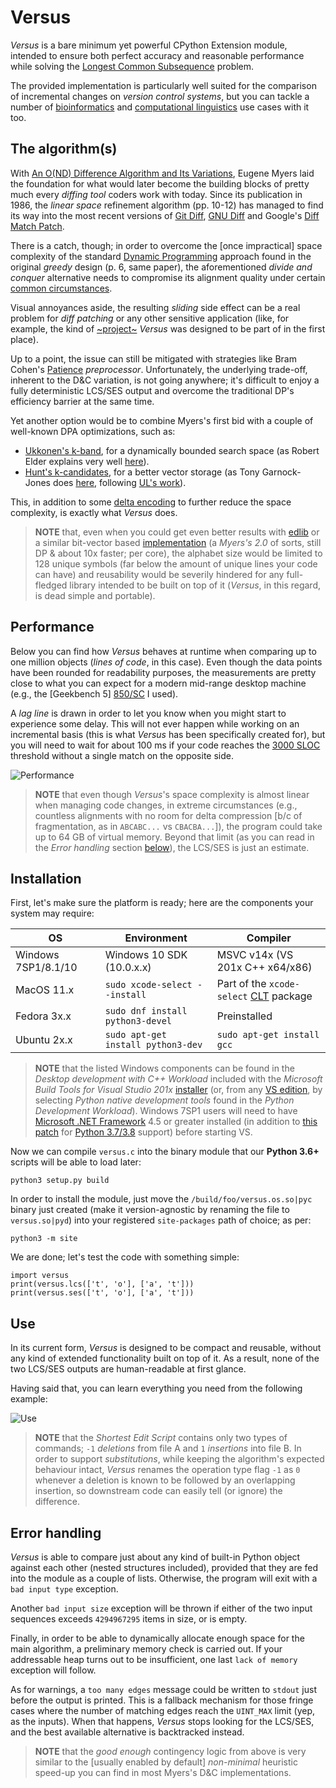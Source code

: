 # Versus

*Versus* is a bare minimum yet powerful CPython Extension module, intended to ensure both perfect accuracy and reasonable performance while solving the [Longest Common Subsequence](https://en.wikipedia.org/wiki/Longest_common_subsequence_problem) problem. 

The provided implementation is particularly well suited for the comparison of incremental changes on *version control systems*, but you can tackle a number of [bioinformatics](https://en.wikipedia.org/wiki/Bioinformatics) and [computational linguistics](https://en.wikipedia.org/wiki/Computational_linguistics) use cases with it too.

## The algorithm(s)

With [An O(ND) Difference Algorithm and Its Variations](http://www.xmailserver.org/diff2.pdf), Eugene Myers laid the foundation for what would later become the building blocks of pretty much every *diffing tool* coders work with today. Since its publication in 1986, the *linear space* refinement algorithm (pp. 10-12) has managed to find its way into the most recent versions of [Git Diff](https://github.com/git/git/blob/master/xdiff/xdiffi.c), [GNU Diff](https://github.com/freebsd/freebsd-src/blob/master/contrib/diff/src/analyze.c) and Google's [Diff Match Patch](https://opensource.google/projects/diff-match-patch). 

There is a catch, though; in order to overcome the [once impractical] space complexity of the standard [Dynamic Programming](https://en.wikipedia.org/wiki/Dynamic_programming) approach found in the original *greedy* design (p. 6, same paper), the aforementioned *divide and conquer* alternative needs to compromise its alignment quality under certain [common circumstances](https://blog.jcoglan.com/2017/09/19/the-patience-diff-algorithm/). 

Visual annoyances aside, the resulting *sliding* side effect can be a real problem for *diff patching* or any other sensitive application (like, for example, the kind of [~project~]() *Versus* was designed to be part of in the first place). 

Up to a point, the issue can still be mitigated with strategies like Bram Cohen's [Patience](https://stackoverflow.com/questions/4045017/what-is-git-diff-patience-for) *preprocessor*. Unfortunately, the underlying trade-off, inherent to the D&C variation, is not going anywhere; it's difficult to enjoy a fully deterministic LCS/SES output and overcome the traditional DP's efficiency barrier at the same time.

Yet another option would be to combine Myers's first bid with a couple of well-known DPA optimizations, such as: 
* [Ukkonen's k-band](https://www.sciencedirect.com/science/article/pii/S0019995885800462/pdf), for a dynamically bounded search space (as Robert Elder explains very well [here](https://blog.robertelder.org/diff-algorithm/)).
* [Hunt's k-candidates](https://www.cs.dartmouth.edu/~doug/diff.pdf), for a better vector storage (as Tony Garnock-Jones does [here](https://gist.github.com/tonyg/2361e3bfe4e92a1fc6f7), following [UL's work](http://www.squeaksource.com/DiffMerge/)).

This, in addition to some [delta encoding](https://en.wikipedia.org/wiki/Delta_encoding) to further reduce the space complexity, is exactly what *Versus* does. 

>**NOTE** that, even when you could get even better results with [edlib](https://github.com/Martinsos/edlib) or a similar bit-vector based [implementation](http://www.gersteinlab.org/courses/452/09-spring/pdf/Myers.pdf) (a *Myers's 2.0* of sorts, still DP & about 10x faster; per core), the alphabet size would be limited to 128 unique symbols (far below the amount of unique lines your code can have) and reusability would be severily hindered for any full-fledged library intended to be built on top of it (*Versus*, in this regard, is dead simple and portable).

## Performance

Below you can find how *Versus* behaves at runtime when comparing up to one million objects (*lines of code*, in this case). Even though the data points have been rounded for readability purposes, the measurements are pretty close to what you can expect for a modern mid-range desktop machine (e.g., the [Geekbench 5] [850/SC](https://browser.geekbench.com/processors/intel-core-i7-4870hq) I used).

A *lag line* is drawn in order to let you know when you might start to experience some delay. This will not ever happen while working on an incremental basis (this is what *Versus* has been specifically created for), but you will need to wait for about 100 ms if your code reaches the [3000 SLOC](https://softwareengineering.stackexchange.com/questions/176999/at-what-point-range-is-a-code-file-too-big) threshold without a single match on the opposite side.

![Performance](https://user-images.githubusercontent.com/3150023/146687101-30bfa2cf-ea77-47bf-b52f-1213e178dd84.png)

>**NOTE** that even though *Versus*'s space complexity is almost linear when managing code changes, in extreme circumstances (e.g., countless alignments with no room for delta compression [b/c of fragmentation, as in `ABCABC...` vs `CBACBA...`]), the program could take up to 64 GB of virtual memory. Beyond that limit (as you can read in the *Error handling* section [below](#error-handling)), the LCS/SES is just an estimate.

## Installation

First, let's make sure the platform is ready; here are the components your system may require:

OS | Environment | Compiler 
------------- | ------------ | -------------
Windows 7SP1/8.1/10 | Windows 10 SDK (10.0.x.x) | MSVC v14x (VS 201x C++ x64/x86)
MacOS 11.x | `sudo xcode-select --install` | Part of the `xcode-select` [CLT](https://stackoverflow.com/questions/9329243/how-to-install-xcode-command-line-tools) package
Fedora 3x.x | `sudo dnf install python3-devel` | Preinstalled
Ubuntu 2x.x | `sudo apt-get install python3-dev` | `sudo apt-get install gcc`

>**NOTE** that the listed Windows components can be found in the *Desktop development with C++ Workload* included with the *Microsoft Build Tools for Visual Studio 201x* [installer](https://visualstudio.microsoft.com/thank-you-downloading-visual-studio/?sku=BuildTools) (or, from any [VS edition](https://visualstudio.microsoft.com/vs/older-downloads/), by selecting *Python native development tools* found in the *Python Development Workload*). Windows 7SP1 users will need to have [Microsoft .NET Framework](https://dotnet.microsoft.com/download/dotnet-framework) 4.5 or greater installed (in addition to [this patch](https://stackoverflow.com/questions/58548069/installing-python-3-8-on-windows-7-32bit-with-sp1) for [Python 3.7/3.8](https://www.python.org/downloads/windows/) support) before starting VS.

Now we can compile `versus.c` into the binary module that our **Python 3.6+** scripts will be able to load later:

```
python3 setup.py build
```

In order to install the module, just move the `/build/foo/versus.os.so|pyc` binary just created (make it version-agnostic by renaming the file to `versus.so|pyd`) into your registered `site-packages` path of choice; as per:

```
python3 -m site
```

We are done; let's test the code with something simple:

```
import versus
print(versus.lcs(['t', 'o'], ['a', 't']))
print(versus.ses(['t', 'o'], ['a', 't']))
```

## Use

In its current form, *Versus* is designed to be compact and reusable, without any kind of extended functionality built on top of it. As a result, none of the two LCS/SES outputs are human-readable at first glance.

Having said that, you can learn everything you need from the following example:

![Use](https://user-images.githubusercontent.com/3150023/146687626-c9ce41d7-693e-40f1-85c3-01524847aa13.png)

>**NOTE** that the *Shortest Edit Script* contains only two types of commands; `-1` *deletions* from file A and `1` *insertions* into file B. In order to support *substitutions*, while keeping the algorithm's expected behaviour intact, *Versus* renames the operation type flag `-1` as `0` whenever a deletion is known to be followed by an overlapping insertion, so downstream code can easily tell (or ignore) the difference. 

## Error handling

*Versus* is able to compare just about any kind of built-in Python object against each other (nested structures included), provided that they are fed into the module as a couple of lists. Otherwise, the program will exit with a `bad input type` exception. 

Another `bad input size` exception will be thrown if either of the two input sequences exceeds `4294967295` items in size, or is empty.

Finally, in order to be able to dynamically allocate enough space for the main algorithm, a preliminary memory check is carried out. If your addressable heap turns out to be insufficient, one last `lack of memory` exception will follow.

As for warnings, a `too many edges` message could be written to `stdout` just before the output is printed. This is a fallback mechanism for those fringe cases where the number of matching edges reach the `UINT_MAX` limit (yep, as the inputs). When that happens, *Versus* stops looking for the LCS/SES, and the best available alternative is backtracked instead.

>**NOTE** that the *good enough* contingency logic from above is very similar to the [usually enabled by default] *non-minimal* heuristic speed-up you can find in most Myers's D&C implementations.

